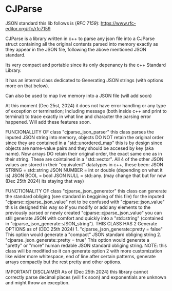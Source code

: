 # CJParse   
JSON standard this lib follows is (*RFC 7159*): https://www.rfc-editor.org/rfc/rfc7159

CJParse is a library written in c++ to parse any json file into a CJParse struct containing all the original contents parsed into memory exactly as they appear in the JSON file, following the above mentioned JSON standard.

Its very compact and portable since its only depenancy is the c++ Standard Library.

It has an internal class dedicated to Generating JSON strings (with options more on that below).

Can also be used to map live memory into a JSON file (will add soon)

At this moment (Dec 25st, 2024) it does not have error handling or any type of exception or termination; Including message (both inside c++ and print to terminal) to trace exactly in what line and character the parsing error happened. Will add these features soon. 

FUNCIONALLITY OF class "cjparse_json_parser"
    this class parses the inputed JSON string into memory, objects DO NOT retain the original order since they are contained in a "std::unordered_map" this is by design since objects are name-value pairs and they should be accesed by key (aka name).
    Now arrays DO retain their original order, the exact same one as in their string. These are cointained in a "std::vector".
    All 4 of the other JSON values are stored in their "equivalent" datatypes in c++, these been:
        JSON STRING = std::string
        JSON NUMBER = int or double (depending on what it is)
        JSON BOOL = bool
        JSON NULL = std::any. (may change that but for now (Dec 25th 2024) its staying that way)

FUNCTIONALITY OF class "cjparse_json_generator"
    this class can generate the standard obliging (see standard in beggining of this file) for the inputed "cjparse::cjparse_json_value" not to be confused with "cjparse::json_value" this is designed this way so if you modify or add     any elements to the previously parsed or newly created "cjparse::cjparse_json_value" you can still generate JSON with comfort     and quickly into a "std::string" (contained in "cjparse_json_generate::JSON_string").
        THIS CLASS HAS 2 Generate OPTIONS as of (DEC 25th 2024)
            1. "cjparse_json_generate::pretty = false"
                This option would generate a "compact" JSON standard obliging string
            2. "cjparse_json_generate::pretty = true"
                This option would generate a "pretty" or "more" human redable JSON standard obliging string.
    NOTE: this class will be modified so it can generate option 2 with more customization like wider more whitespace, end of line 
    after certain patterns, generate arrays compactly but the rest pretty and other options.

IMPORTANT DISCLAIMER
  As of (Dec 25th 2024) this library cannot correctly parse decimal places (will fix soon) and exponentials are unknown and might throw an exception.
    
